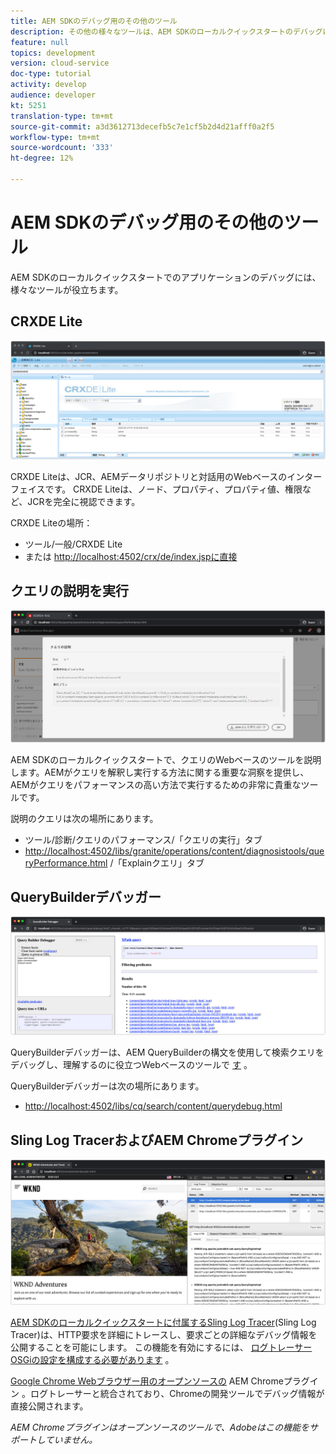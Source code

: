 ```yaml
---
title: AEM SDKのデバッグ用のその他のツール
description: その他の様々なツールは、AEM SDKのローカルクイックスタートのデバッグに役立ちます。
feature: null
topics: development
version: cloud-service
doc-type: tutorial
activity: develop
audience: developer
kt: 5251
translation-type: tm+mt
source-git-commit: a3d3612713decefb5c7e1cf5b2d4d21afff0a2f5
workflow-type: tm+mt
source-wordcount: '333'
ht-degree: 12%

---
```



# AEM SDKのデバッグ用のその他のツール

AEM SDKのローカルクイックスタートでのアプリケーションのデバッグには、様々なツールが役立ちます。

## CRXDE Lite

![CRXDE Lite](./assets/other-tools/crxde-lite.png)

CRXDE Liteは、JCR、AEMデータリポジトリと対話用のWebベースのインターフェイスです。 CRXDE Liteは、ノード、プロパティ、プロパティ値、権限など、JCRを完全に視認できます。

CRXDE Liteの場所：

+ ツール/一般/CRXDE Lite
+ または [http://localhost:4502/crx/de/index.jspに直接](http://localhost:4502/crx/de/index.jsp)

## クエリの説明を実行

![クエリの説明を実行](./assets/other-tools/explain-query.png)

AEM SDKのローカルクイックスタートで、クエリのWebベースのツールを説明します。AEMがクエリを解釈し実行する方法に関する重要な洞察を提供し、AEMがクエリをパフォーマンスの高い方法で実行するための非常に貴重なツールです。

説明のクエリは次の場所にあります。

+ ツール/診断/クエリのパフォーマンス/「クエリの実行」タブ
+ [http://localhost:4502/libs/granite/operations/content/diagnosistools/queryPerformance.html](http://localhost:4502/libs/granite/operations/content/diagnosistools/queryPerformance.html) /「Explainクエリ」タブ

## QueryBuilderデバッガー

![QueryBuilderデバッガー](./assets/other-tools/query-debugger.png)

QueryBuilderデバッガーは、AEM QueryBuilderの構文を使用して検索クエリをデバッグし、理解するのに役立つWebベースのツールで [す](https://docs.adobe.com/content/help/en/experience-manager-65/developing/platform/query-builder/querybuilder-api.html) 。

QueryBuilderデバッガーは次の場所にあります。

+ [http://localhost:4502/libs/cq/search/content/querydebug.html](http://localhost:4502/libs/cq/search/content/querydebug.html)

## Sling Log TracerおよびAEM Chromeプラグイン

![Sling Log TracerおよびAEM Chromeプラグイン](./assets/other-tools/log-tracer.png)

[AEM SDKのローカルクイックスタートに付属するSling Log Tracer](https://sling.apache.org/documentation/bundles/log-tracers.html)(Sling Log Tracer)は、HTTP要求を詳細にトレースし、要求ごとの詳細なデバッグ情報を公開することを可能にします。 この機能を有効にするには、 [ログトレーサーOSGiの設定を構成する必要があります](https://sling.apache.org/documentation/bundles/log-tracers.html#configuration-1) 。

[Google Chrome Webブラウザー用のオープンソースの](https://chrome.google.com/webstore/detail/aem-chrome-plug-in/ejdcnikffjleeffpigekhccpepplaode?hl=ja-JP) AEM Chromeプラグイン [](https://www.google.com/chrome/)。ログトレーサーと統合されており、Chromeの開発ツールでデバッグ情報が直接公開されます。

_AEM Chromeプラグインはオープンソースのツールで、Adobeはこの機能をサポートしていません。_

